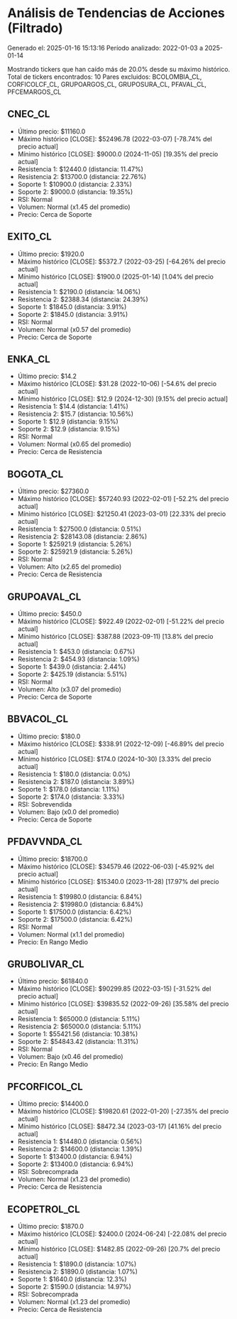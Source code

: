 # Análisis de Tendencias de Acciones (Filtrado)

Generado el: 2025-01-16 15:13:16
Período analizado: 2022-01-03 a 2025-01-14

Mostrando tickers que han caído más de 20.0% desde su máximo histórico.
Total de tickers encontrados: 10
Pares excluidos: BCOLOMBIA_CL, CORFICOLCF_CL, GRUPOARGOS_CL, GRUPOSURA_CL, PFAVAL_CL, PFCEMARGOS_CL

## CNEC_CL
- Último precio: $11160.0
- Máximo histórico [CLOSE]: $52496.78 (2022-03-07) [-78.74% del precio actual]
- Mínimo histórico [CLOSE]: $9000.0 (2024-11-05) [19.35% del precio actual]
- Resistencia 1: $12440.0 (distancia: 11.47%)
- Resistencia 2: $13700.0 (distancia: 22.76%)
- Soporte 1: $10900.0 (distancia: 2.33%)
- Soporte 2: $9000.0 (distancia: 19.35%)
- RSI: Normal
- Volumen: Normal (x1.45 del promedio)
- Precio: Cerca de Soporte

## EXITO_CL
- Último precio: $1920.0
- Máximo histórico [CLOSE]: $5372.7 (2022-03-25) [-64.26% del precio actual]
- Mínimo histórico [CLOSE]: $1900.0 (2025-01-14) [1.04% del precio actual]
- Resistencia 1: $2190.0 (distancia: 14.06%)
- Resistencia 2: $2388.34 (distancia: 24.39%)
- Soporte 1: $1845.0 (distancia: 3.91%)
- Soporte 2: $1845.0 (distancia: 3.91%)
- RSI: Normal
- Volumen: Normal (x0.57 del promedio)
- Precio: Cerca de Soporte

## ENKA_CL
- Último precio: $14.2
- Máximo histórico [CLOSE]: $31.28 (2022-10-06) [-54.6% del precio actual]
- Mínimo histórico [CLOSE]: $12.9 (2024-12-30) [9.15% del precio actual]
- Resistencia 1: $14.4 (distancia: 1.41%)
- Resistencia 2: $15.7 (distancia: 10.56%)
- Soporte 1: $12.9 (distancia: 9.15%)
- Soporte 2: $12.9 (distancia: 9.15%)
- RSI: Normal
- Volumen: Normal (x0.65 del promedio)
- Precio: Cerca de Resistencia

## BOGOTA_CL
- Último precio: $27360.0
- Máximo histórico [CLOSE]: $57240.93 (2022-02-01) [-52.2% del precio actual]
- Mínimo histórico [CLOSE]: $21250.41 (2023-03-01) [22.33% del precio actual]
- Resistencia 1: $27500.0 (distancia: 0.51%)
- Resistencia 2: $28143.08 (distancia: 2.86%)
- Soporte 1: $25921.9 (distancia: 5.26%)
- Soporte 2: $25921.9 (distancia: 5.26%)
- RSI: Normal
- Volumen: Alto (x2.65 del promedio)
- Precio: Cerca de Resistencia

## GRUPOAVAL_CL
- Último precio: $450.0
- Máximo histórico [CLOSE]: $922.49 (2022-02-01) [-51.22% del precio actual]
- Mínimo histórico [CLOSE]: $387.88 (2023-09-11) [13.8% del precio actual]
- Resistencia 1: $453.0 (distancia: 0.67%)
- Resistencia 2: $454.93 (distancia: 1.09%)
- Soporte 1: $439.0 (distancia: 2.44%)
- Soporte 2: $425.19 (distancia: 5.51%)
- RSI: Normal
- Volumen: Alto (x3.07 del promedio)
- Precio: Cerca de Soporte

## BBVACOL_CL
- Último precio: $180.0
- Máximo histórico [CLOSE]: $338.91 (2022-12-09) [-46.89% del precio actual]
- Mínimo histórico [CLOSE]: $174.0 (2024-10-30) [3.33% del precio actual]
- Resistencia 1: $180.0 (distancia: 0.0%)
- Resistencia 2: $187.0 (distancia: 3.89%)
- Soporte 1: $178.0 (distancia: 1.11%)
- Soporte 2: $174.0 (distancia: 3.33%)
- RSI: Sobrevendida
- Volumen: Bajo (x0.0 del promedio)
- Precio: Cerca de Soporte

## PFDAVVNDA_CL
- Último precio: $18700.0
- Máximo histórico [CLOSE]: $34579.46 (2022-06-03) [-45.92% del precio actual]
- Mínimo histórico [CLOSE]: $15340.0 (2023-11-28) [17.97% del precio actual]
- Resistencia 1: $19980.0 (distancia: 6.84%)
- Resistencia 2: $19980.0 (distancia: 6.84%)
- Soporte 1: $17500.0 (distancia: 6.42%)
- Soporte 2: $17500.0 (distancia: 6.42%)
- RSI: Normal
- Volumen: Normal (x1.1 del promedio)
- Precio: En Rango Medio

## GRUBOLIVAR_CL
- Último precio: $61840.0
- Máximo histórico [CLOSE]: $90299.85 (2022-03-15) [-31.52% del precio actual]
- Mínimo histórico [CLOSE]: $39835.52 (2022-09-26) [35.58% del precio actual]
- Resistencia 1: $65000.0 (distancia: 5.11%)
- Resistencia 2: $65000.0 (distancia: 5.11%)
- Soporte 1: $55421.56 (distancia: 10.38%)
- Soporte 2: $54843.42 (distancia: 11.31%)
- RSI: Normal
- Volumen: Bajo (x0.46 del promedio)
- Precio: En Rango Medio

## PFCORFICOL_CL
- Último precio: $14400.0
- Máximo histórico [CLOSE]: $19820.61 (2022-01-20) [-27.35% del precio actual]
- Mínimo histórico [CLOSE]: $8472.34 (2023-03-17) [41.16% del precio actual]
- Resistencia 1: $14480.0 (distancia: 0.56%)
- Resistencia 2: $14600.0 (distancia: 1.39%)
- Soporte 1: $13400.0 (distancia: 6.94%)
- Soporte 2: $13400.0 (distancia: 6.94%)
- RSI: Sobrecomprada
- Volumen: Normal (x1.23 del promedio)
- Precio: Cerca de Resistencia

## ECOPETROL_CL
- Último precio: $1870.0
- Máximo histórico [CLOSE]: $2400.0 (2024-06-24) [-22.08% del precio actual]
- Mínimo histórico [CLOSE]: $1482.85 (2022-09-26) [20.7% del precio actual]
- Resistencia 1: $1890.0 (distancia: 1.07%)
- Resistencia 2: $1890.0 (distancia: 1.07%)
- Soporte 1: $1640.0 (distancia: 12.3%)
- Soporte 2: $1590.0 (distancia: 14.97%)
- RSI: Sobrecomprada
- Volumen: Normal (x1.23 del promedio)
- Precio: Cerca de Resistencia
